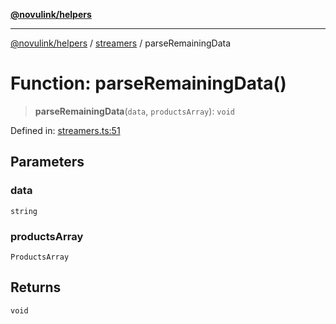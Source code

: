 [**@novulink/helpers**](../../README.md)

***

[@novulink/helpers](../../modules.md) / [streamers](../README.md) / parseRemainingData

# Function: parseRemainingData()

> **parseRemainingData**(`data`, `productsArray`): `void`

Defined in: [streamers.ts:51](https://github.com/M-Media-Group/app.novu.link/blob/d43aa75d61cafdf214ab3b4b66ffcaae1fde7b4e/packages/helpers/src/streamers.ts#L51)

## Parameters

### data

`string`

### productsArray

`ProductsArray`

## Returns

`void`
